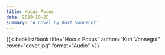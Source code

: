 ```yaml
---
title: Hocus Pocus
date: 2019-10-25
summary: 'A novel by Kurt Vonnegut'
---
```


{{< booklist/book
title="Hocus Pocus"
author="Kurt Vonnegut"
cover="cover.jpg"
format="Audio" >}}
